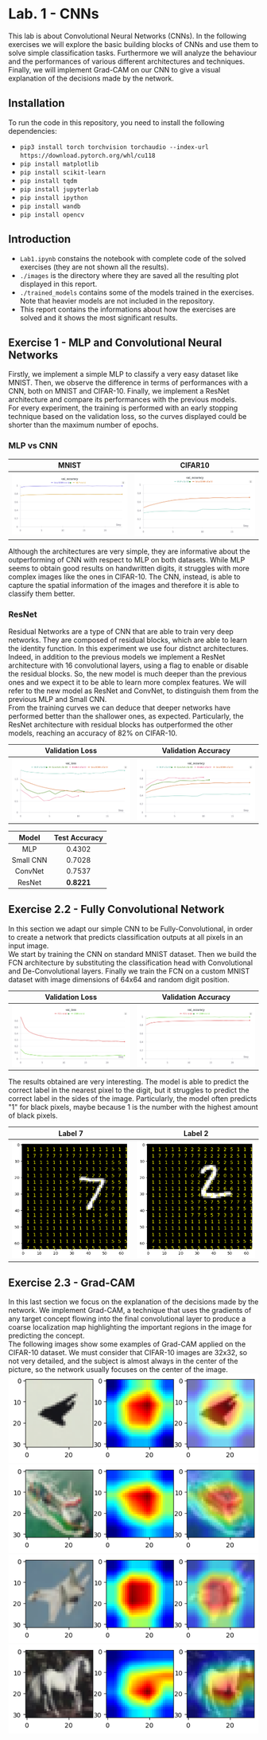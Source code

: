 # Lab. 1 - CNNs
This lab is about Convolutional Neural Networks (CNNs). In the following exercises we will explore the basic building blocks of CNNs and use them to solve simple classification tasks. Furthermore we will analyze the behaviour and the performances of various different architectures and techniques. Finally, we will implement Grad-CAM on our CNN to give a visual explanation of the decisions made by the network.

## Installation
To run the code in this repository, you need to install the following dependencies:
- `pip3 install torch torchvision torchaudio --index-url https://download.pytorch.org/whl/cu118`  
- `pip install matplotlib`  
- `pip install scikit-learn`  
- `pip install tqdm`  
- `pip install jupyterlab`  
- `pip install ipython`  
- `pip install wandb`  
- `pip install opencv` 

## Introduction
- `Lab1.ipynb` constains the notebook with complete code of the solved exercises (they are not shown all the results).
- `./images` is the directory where they are saved all the resulting plot displayed in this report.  
- `./trained_models` contains some of the models trained in the exercises. Note that heavier models are not included in the repository.  
- This report contains the informations about how the exercises are solved and it shows the most significant results.

## Exercise 1 - MLP and Convolutional Neural Networks
Firstly, we implement a simple MLP to classify a very easy dataset like MNIST. 
Then, we observe the difference in terms of performances with a CNN, both on MNIST and CIFAR-10.
Finally, we implement a ResNet architecture and compare its performances with the previous models.  
For every experiment, the training is performed with an early stopping technique based on the validation loss, so the curves displayed could be shorter than the maximum number of epochs.

### MLP vs CNN
 MNIST |   CIFAR10 |
|:-----------------------------:|:----------------------------:|
|![](images/acc_mnist.png)  |  ![](images/curves_cifar_no_resnet.png)  

Although the architectures are very simple, they are informative about the outperforming of CNN with respect to MLP on both datasets. While MLP seems to obtain good results on handwritten digits, it struggles with more complex images like the ones in CIFAR-10. The CNN, instead, is able to capture the spatial information of the images and therefore it is able to classify them better.  

### ResNet
Residual Networks are a type of CNN that are able to train very deep networks. They are composed of residual blocks, which are able to learn the identity function.
In this experiment we use four distnct architectures. Indeed, in addition to the previous models we implement a ResNet architecture with 16 convolutional layers, using a flag to enable or disable the residual blocks. So, the new model is much deeper than the previous ones and we expect it to be able to learn more complex features.
We will refer to the new model as ResNet and ConvNet, to distinguish them from the previous MLP and Small CNN.  
From the training curves we can deduce that deeper networks have performed better than the shallower ones, as expected. Particularly, the ResNet architecture with residual blocks has outperformed the other models, reaching an accuracy of 82% on CIFAR-10.

 Validation Loss |   Validation Accuracy |
|:-----------------------------:|:----------------------------:|
|![](images/loss_cifar.png)  |  ![](images/acc_cifar.png) 

<div align="center">  

| Model | Test Accuracy |
|:-----------------------------:|:----------------------------:|
| MLP | 0.4302 |
| Small CNN | 0.7028 |
| ConvNet | 0.7537 |
| ResNet | **0.8221** |  

</div>

## Exercise 2.2 - Fully Convolutional Network
In this section we adapt our simple CNN to be Fully-Convolutional, in order to create a network that predicts classification outputs at all pixels in an input image.  
We start by training the CNN on standard MNIST dataset. Then we build the FCN architecture by substituting the classification head with Convolutional and De-Convolutional layers. Finally we train the FCN on a custom MNIST dataset with image dimensions of 64x64 and random digit position.

 Validation Loss    |  Validation Accuracy
|:-----------------------------:|:----------------------------:|
|![](images/loss_fcn.png)  |  ![](images/acc_fcn.png)  
 
The results obtained are very interesting. The model is able to predict the correct label in the nearest pixel to the digit, but it struggles to predict the correct label in the sides of the image. Particularly, the model often predicts "1" for black pixels, maybe because 1 is the number with the highest amount of black pixels.

Label 7     |  Label 2
|:-----------------------------:|:----------------------------:|
|![](images/fcn1.png)  |  ![](images/fcn2.png)  
 

## Exercise 2.3 - Grad-CAM
In this last section we focus on the explanation of the decisions made by the network. We implement Grad-CAM, a technique that uses the gradients of any target concept flowing into the final convolutional layer to produce a coarse localization map highlighting the important regions in the image for predicting the concept.  
The following images show some examples of Grad-CAM applied on the CIFAR-10 dataset. We must consider that CIFAR-10 images are 32x32, so not very detailed, and the subject is almost always in the center of the picture, so the network usually focuses on the center of the image.  
![](images/gradcam1.png)
![](images/gradcam2.png)
![](images/gradcam3.png)
![](images/gradcam4.png)

